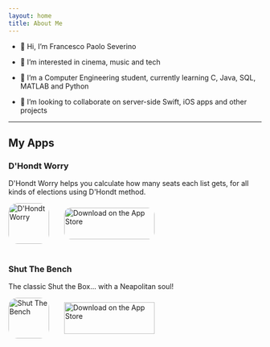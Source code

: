 ```yaml
---
layout: home
title: About Me
---
```


- 👋 Hi, I’m Francesco Paolo Severino

- 👀 I’m interested in cinema, music and tech

- 🌱 I’m a Computer Engineering student, currently learning C, Java, SQL, MATLAB and Python

- 💞️ I’m looking to collaborate on server-side Swift, iOS apps and other projects

---

## My Apps

### D'Hondt Worry

D'Hondt Worry helps you calculate how many seats each list gets, for all kinds of elections using D'Hondt method.

<div style="display: flex; align-items: center;">
    <a href="https://apps.apple.com/us/app/dhondt-worry/id6482423403?itscg=30200&amp;itsct=apps_box_appicon" style="width: 81px; height: 81px; border-radius: 22%; overflow: hidden; display: inline-block; vertical-align: middle;">
        <img src="https://is1-ssl.mzstatic.com/image/thumb/Purple221/v4/92/0e/aa/920eaa92-720d-0fc7-f9d1-dc22d5af1f12/AppIcon-0-0-1x_U007ephone-0-85-220.png/540x540bb.jpg" alt="D'Hondt Worry" style="width: 81px; height: 81px; border-radius: 22%; overflow: hidden; display: inline-block; vertical-align: middle;">
    </a>
    <a href="https://apps.apple.com/us/app/dhondt-worry/id6482423403?itsct=apps_box_badge&amp;itscg=30200" style="display: inline-block; overflow: hidden; border-radius: 13px; width: 180px; height: 63px; margin-left: 30px;">
        <img src="https://tools.applemediaservices.com/api/badges/download-on-the-app-store/black/en-us?size=250x83&amp;releaseDate=1712275200" alt="Download on the App Store" style="border-radius: 13px; width: 180px; height: 63px;">
    </a>
</div>
<br />

### Shut The Bench

The classic Shut the Box... with a Neapolitan soul!

<div style="display: flex; align-items: center;">
    <a href="https://apps.apple.com/us/app/shut-the-bench/id6746450204?itscg=30200&itsct=apps_box_badge&mttnsubad=6746450204" style="width: 81px; height: 81px; border-radius: 22%; overflow: hidden; display: inline-block; vertical-align: middle;">
        <img src="https://is1-ssl.mzstatic.com/image/thumb/Purple221/v4/1f/ff/57/1fff571c-ce86-4c60-2347-da60dd7b921d/AppIcon-0-0-1x_U007ephone-0-1-85-220.png/340x340bb.webp" alt="Shut The Bench" style="width: 81px; height: 81px; border-radius: 22%; overflow: hidden; display: inline-block; vertical-align: middle;">
    </a>
    <a href="https://apps.apple.com/us/app/shut-the-bench/id6746450204?itscg=30200&itsct=apps_box_badge&mttnsubad=6746450204" style="display: inline-block; margin-left: 30px;">
        <img src="https://toolbox.marketingtools.apple.com/api/v2/badges/download-on-the-app-store/black/en-us?releaseDate=1748390400" alt="Download on the App Store" style="width: 180px; height: 63px; vertical-align: middle; object-fit: contain;" />
    </a>
</div>
